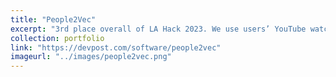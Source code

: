 ```yaml
---
title: "People2Vec"
excerpt: "3rd place overall of LA Hack 2023. We use users’ YouTube watch history and match them with those with similar interests via embeddings from both NLP and CV methods."
collection: portfolio
link: "https://devpost.com/software/people2vec"
imageurl: "../images/people2vec.png"
---
```

